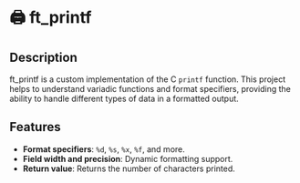 # 🖨️ ft_printf

## Description
ft_printf is a custom implementation of the C `printf` function. This project helps to understand variadic functions and format specifiers, providing the ability to handle different types of data in a formatted output.

## Features
- **Format specifiers**: `%d`, `%s`, `%x`, `%f`, and more.
- **Field width and precision**: Dynamic formatting support.
- **Return value**: Returns the number of characters printed.


